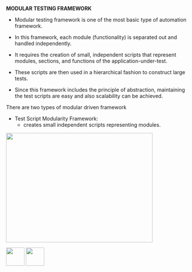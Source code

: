 
<b>MODULAR TESTING FRAMEWORK</b>

- Modular testing framework is one of the most basic type of automation framework. 

- In this framework, each module (functionality) is separated out and handled independently.

- It requires the creation of small, independent scripts that represent modules, sections, and functions of the application-under-test.

- These scripts are then used in a hierarchical fashion to construct large tests.

- Since this framework includes the principle of abstraction, maintaining the test scripts are easy and also scalability can be achieved.

There are two types of modular driven framework

- Test Script Modularity Framework: 
   - creates small independent scripts representing modules.
   
<img src="https://cloud.githubusercontent.com/assets/14101008/10718518/af9cf8fa-7b3a-11e5-84c3-06852b061128.jpg" width="400" height="300"></img>
<br>

[<img src="https://cloud.githubusercontent.com/assets/14101008/10718970/e8253ecc-7b43-11e5-8fcb-af3acab64686.png" width="50" height="50"></img>](https://github.com/hariniiyer/CSCI-5828_Presentation2_Testing-Frameworks/blob/master/Framework.md)
[<img src="https://cloud.githubusercontent.com/assets/14101008/10718969/e5b6db32-7b43-11e5-886a-b848ca79f105.png" width="50" height="50"></img>](https://github.com/hariniiyer/CSCI-5828_Presentation2_Testing-Frameworks/blob/master/modularcon1.md)
